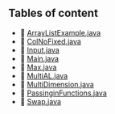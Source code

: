 ## Tables of content
- 📄 [ArrayListExample.java](./ArrayListExample.java)
- 📄 [ColNoFixed.java](./ColNoFixed.java)
- 📄 [Input.java](./Input.java)
- 📄 [Main.java](./Main.java)
- 📄 [Max.java](./Max.java)
- 📄 [MultiAL.java](./MultiAL.java)
- 📄 [MultiDimension.java](./MultiDimension.java)
- 📄 [PassinginFunctions.java](./PassinginFunctions.java)
- 📄 [Swap.java](./Swap.java)
